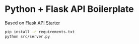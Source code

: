 # Python + Flask API Boilerplate

Based on [Flask API Starter](https://github.com/cdagli/flask-api-starter)

```bash
pip install -r requirements.txt
python src/server.py
```
